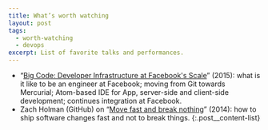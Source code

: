 ```yaml
---
title: What’s worth watching
layout: post
tags:
  - worth-watching
  - devops
excerpt: List of favorite talks and performances.
---
```


- “[Big Code: Developer Infrastructure at Facebook's Scale](https://www.youtube.com/watch?v=X0VH78ye4yY)” (2015): what is it like to be an engineer at Facebook; moving from Git towards Mercurial; Atom-based IDE for App, server-side and client-side development; continues integration at Facebook.
- Zach Holman (GitHub) on “[Move fast and break nothing](http://www.bbc.co.uk/academy/technology/article/art20150206154333467)” (2014): how to ship software changes fast and not to break things.
{:.post__content-list}
